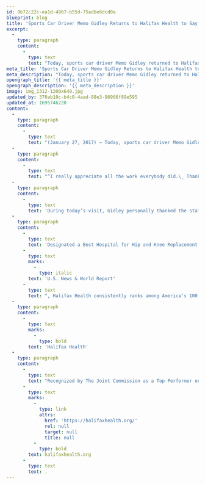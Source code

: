 ```yaml
---
id: 9b72c22c-ea1d-4967-b55d-75adbe6dcd0a
blueprint: blog
title: 'Sports Car Driver Memo Gidley Returns to Halifax Health to Say Thanks'
excerpt:
  -
    type: paragraph
    content:
      -
        type: text
        text: "Today, sports car driver Memo Gidley returned to Halifax\_Health Medical Center of Daytona Beach to thank his orthopedic care team of physicians and nurses.\_ "
meta_title: 'Sports Car Driver Memo Gidley Returns to Halifax Health to Say Thanks'
meta_description: "Today, sports car driver Memo Gidley returned to Halifax\_Health Medical Center of Daytona Beach to thank his orthopedic care team of physicians and nurses."
opengraph_title: '{{ meta_title }}'
opengraph_description: '{{ meta_description }}'
image: img_1312-1200x640.jpg
updated_by: 370ab10c-b4c0-4aad-88e3-96966f89e595
updated_at: 1695746220
content:
  -
    type: paragraph
    content:
      -
        type: text
        text: "(January 27, 2017) – Today, sports car driver Memo Gidley returned to Halifax\_Health Medical Center of Daytona Beach to thank his orthopedic care team of physicians and nurses.\_ In 2014, Gidley was seriously injured in a crash during the third hour of the Rolex 24 At Daytona.\_ He has endured\_a long road to recovery and anticipates returning to racing later this year."
  -
    type: paragraph
    content:
      -
        type: text
        text: "“I really appreciate all the work everybody did.\_ Thank you so much,” Gidley said adding, “I am super happy to be closing this chapter of my life, but really appreciative.”"
  -
    type: paragraph
    content:
      -
        type: text
        text: 'During today’s visit, Gidley personally thanked the staff of Halifax Health’s orthopedics unit and surgeons Mark White, MD; James Bryan, MD; Todd McCall, MD; and William Kuhn, MD.'
  -
    type: paragraph
    content:
      -
        type: text
        text: 'Designated a Best Hospital for Hip and Knee Replacement in Central Florida by '
      -
        type: text
        marks:
          -
            type: italic
        text: 'U.S. News & World Report'
      -
        type: text
        text: ", Halifax Health consistently ranks among America’s 100 Best Hospitals for orthopedic surgery care with superior outcomes in back and neck surgery, spinal fusion, hip fracture treatment, hip replacement and total knee replacement.\_ In addition, Halifax Health employs the area’s only orthopedic traumatologist, Todd McCall, M.D."
  -
    type: paragraph
    content:
      -
        type: text
        marks:
          -
            type: bold
        text: 'Halifax Health'
  -
    type: paragraph
    content:
      -
        type: text
        text: "Recognized by The Joint Commission as a Top Performer on Key Quality Measures, Halifax Health serves Volusia and Flagler counties, providing a continuum of healthcare services through a network of organizations including a tertiary hospital, community hospital, psychiatric services, a cancer treatment center with four outreach locations, the area’s largest hospice, a center for inpatient rehabilitation, primary care walk-in clinics, a walk-in clinic specializing in women’s health, two community clinics, three children’s medical practices, a home healthcare agency, and an exclusive provider organization.\_ Halifax Health offers the area’s only Level II Trauma Center, Comprehensive Stroke Center, Pediatric Intensive Care Unit, Pediatric Emergency Department, Child and Adolescent Behavioral Services, complete Neurosurgical Services, OB Emergency Department and Level II Neonatal Intensive Care Unit that cares for babies born as early as 28 weeks.\_ For more information, visit "
      -
        type: text
        marks:
          -
            type: link
            attrs:
              href: 'https://halifaxhealth.org/'
              rel: null
              target: null
              title: null
          -
            type: bold
        text: halifaxhealth.org
      -
        type: text
        text: .
---
```

